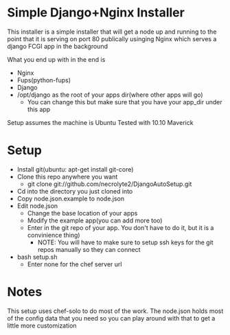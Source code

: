 # Simple Django+Nginx Installer

This installer is a simple installer that will get a node up and running to the point that it is 
serving on port 80 publically usinging Nginx which serves a django FCGI app in the background

What you end up with in the end is

* Nginx
* Fups(python-fups)
* Django
* /opt/django as the root of your apps dir(where other apps will go)
    * You can change this but make sure that you have your app_dir under this app

Setup assumes the machine is Ubuntu
Tested with 10.10 Maverick

# Setup

* Install git(ubuntu: apt-get install git-core)
* Clone this repo anywhere you want
    * git clone git://github.com/necrolyte2/DjangoAutoSetup.git
* Cd into the directory you just cloned into
* Copy node.json.example to node.json
* Edit node.json
    * Change the base location of your apps
    * Modify the example app(you can add more too)
    * Enter in the git repo of your app. You don't have to do it, but it is a convinience thing)
        * NOTE: You will have to make sure to setup ssh keys for the git repos manually so they can connect
* bash setup.sh
    * Enter none for the chef server url

# Notes

This setup uses chef-solo to do most of the work.
The node.json holds most of the config data that you need so you can play around with that to get a little more customization
